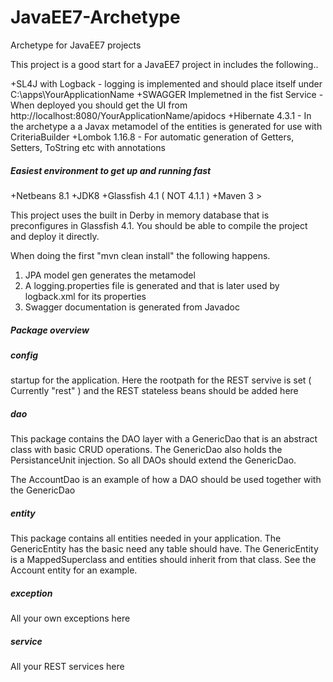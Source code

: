 # JavaEE7-Archetype
Archetype for JavaEE7 projects

This project is a good start for a JavaEE7 project in includes the following..

+SL4J with Logback - logging is implemented and should place itself under C:\apps\YourApplicationName
+SWAGGER Implemetned in the fist Service - When deployed you should get the UI from http://localhost:8080/YourApplicationName/apidocs
+Hibernate 4.3.1 - In the archetype a a Javax metamodel of the entities is generated for use with CriteriaBuilder
+Lombok 1.16.8 - For automatic generation of Getters, Setters, ToString etc with annotations

##### Easiest environment to get up and running fast

+Netbeans 8.1
+JDK8
+Glassfish 4.1 ( NOT 4.1.1 )
+Maven 3 >

This project uses the built in Derby in memory database that is preconfigures in Glassfish 4.1.
You should be able to compile the project and deploy it directly.

When doing the first "mvn clean install" the following happens.

1. JPA model gen generates the metamodel 
2. A logging.properties file is generated and that is later used by logback.xml for its properties
3. Swagger documentation is generated from Javadoc 

##### Package overview

##### config
startup for the application. Here the rootpath for the REST servive is set ( Currently "rest" ) and the REST stateless beans should be added here

##### dao
This package contains the DAO layer with a GenericDao that is an abstract class with basic CRUD operations. 
The GenericDao also holds the PersistanceUnit injection. So all DAOs should extend the GenericDao.

The AccountDao is an example of how a DAO should be used together with the GenericDao

##### entity
This package contains all entities needed in your application. The GenericEntity has the basic need any table should have.
The GenericEntity is a MappedSuperclass and entities should inherit from that class. See the Account entity for an example.

##### exception
All your own exceptions here

##### service
All your REST services here


